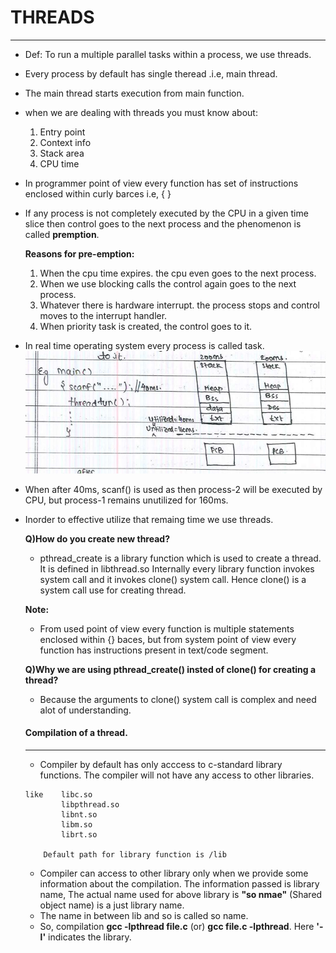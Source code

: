 # THREADS
---

- Def: To run a multiple parallel tasks within a process, we use threads.
- Every process by default has single theread .i.e, main thread.
- The main thread starts execution from main function.
- when we are dealing with threads you must know about:

    1. Entry point
    2. Context info
    3. Stack area
    4. CPU time
- In programmer point of view every function has set of instructions enclosed within curly barces i.e, { }
- If any process is not completely executed by the CPU in a given time slice then control goes to the next process and the  phenomenon is called **premption**. 

    **Reasons for pre-emption:**

    1. When the cpu time expires. the cpu even goes to the next process.
    2. When we use blocking calls the control again goes to the next process.
    3. Whatever there is hardware interrupt. the process stops and control moves to the interrupt handler.
    4. When priority task is created, the control goes to it.
- In real time operating system every process is called task.
    ![](../images/Thread.png)

- When after 40ms, scanf() is used as then process-2 will be executed by CPU, but process-1 remains unutilized for 160ms.
- Inorder to effective utilize that remaing time we use threads.

    **Q)How do you create new thread?**
    
    - pthread_create is a library function which is used to create a thread. It is defined in libthread.so Internally every library function invokes system call and it invokes clone() system call. Hence clone() is a system call use for creating thread.

    **Note:**
    - From used point of view every function is multiple statements enclosed within {} baces, but from system point of view every function has instructions present in text/code segment.
    
    **Q)Why we are using pthread_create() insted of clone() for creating a thread?**
    - Because the arguments to clone() system call is complex and need alot of understanding.

    #### Compilation of a thread.
    ---
    - Compiler by default has only acccess to c-standard library functions. The compiler will not have any access to other libraries.

    ```
    like    libc.so
            libpthread.so
            libnt.so
            libm.so
            librt.so

        Default path for library function is /lib
    ```
    - Compiler can access to other library only when we provide some information about the compilation. The information passed is library name, The actual name used for above library is **"so nmae"** (Shared object name) is a just library name.
    - The name in between lib and so is called so name.
    - So, compilation **gcc -lpthread file.c** (or)  **gcc file.c -lpthread**. Here **'-l'** indicates the library.
